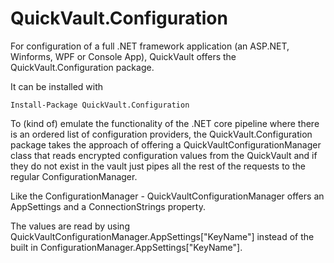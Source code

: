 ﻿# QuickVault.Configuration

For configuration of a full .NET framework application (an ASP.NET, Winforms, WPF or Console App), QuickVault offers the QuickVault.Configuration package.

It can be installed with 

```
Install-Package QuickVault.Configuration
```

To (kind of) emulate the functionality of the .NET core pipeline where there is an ordered list of configuration
providers, the QuickVault.Configuration package takes the approach of offering a QuickVaultConfigurationManager 
class that reads encrypted configuration values from the QuickVault and if they do not exist in the vault
just pipes all the rest of the requests to the regular ConfigurationManager. 

Like the ConfigurationManager - QuickVaultConfigurationManager offers an AppSettings and a ConnectionStrings property.

The values are read by using QuickVaultConfigurationManager.AppSettings["KeyName"] instead of the built in ConfigurationManager.AppSettings["KeyName"]. 